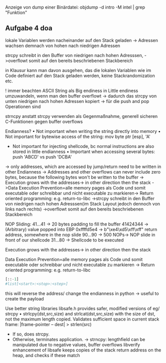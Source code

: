
Anzeige von dump einer Binärdatei:
objdump -d intro -M intel | grep "Funktion"


## Aufgabe 4 doa
lokale Variablen werden nacheinander auf den Stack geladen
-> Adressen wachsen demnach von hohen nach niedrigen Adressen

strcpy schreibt in den Buffer von niedrigen nach hohen Adresssen,
->overflowt somit auf den bereits beschriebenen Stackbereich

in Klausur kann man davon ausgehen, das die lokalen Variablen wie im Code definiert auf den Stack geladen werden, keine Stackrandomization etc.


! immer beachten ASCII String als Big endiness in Little endiness umzuwandeln, wenn man den buffer overflowt
-> dadurch das strcpy von unten niedrigen nach hohen Adressen kopiert
-> für die push and pop Operationen sind 


strncpy anstatt strcpy verwenden als Gegenmaßnahme,
generell sicheren C-Funktionen gegen buffer overflows


Endianness?
• Not important when writing the string directly into memory
• Not important for bytewise access of the string: mov byte ptr [esp], 'A'
- Not important for injecting shellcode, bc normal instructions are also stored in little endianness
• Important when accessing several bytes: push 'ABCD' vs push 'DCBA'

-> only addresses, which are accessed by jump/return need to be written in other Endianness
-> Addresses and other overflows can never include zero bytes, because the following bytes won't be written to the buffer
-> Execution grows with the addresses-> in other direction then the stack
->Data Execution Prevention=alle memory pages als Code und somit executable oder schreibbar und nicht executable zu markieren-> Return oriented programming: e.g. return-to-libc
->strcpy schreibt in den Buffer von niedrigen nach hohen Adresssen(im Stack Layout jedoch dennoch von links nach rechts)
->overflowt somit auf den bereits beschriebenen Stackbereich


NOP Sliding:
41...41 -> 20 bytes padding to fill the buffer 
41424344 -> (Arbitrary) value popped into EBP
0xffffd5e4 -> b"\xe4\xd5\xff\xff" return address, somewhere in the nop slide
90...90 -> 500  NOPs-> NOP slide in front of our shellcode
31...80 -> Shellcode to be executed

Execution grows with the addresses-> in other direction then the stack



Data Execution Prevention=alle memory pages als Code und somit executable oder schreibbar und nicht executable zu markieren
-> Return oriented programming: e.g. return-to-libc



```python
[::-1]
#list[<start>:<stop>:<step>]
```
this will reverse the address/ change the endianness in python -> useful to create the payload


Use better string libraries
libsafe.h provides safer, modified versions of eg/ strcpy
• strlcpy(dst,src,size) and strlcat(dst,src,size) with the size of dst, not the maximum length copied.
Validates sufficient space in current stack frame:
|frame-pointer – dest| > strlen(src)
- If so, does strcpy.
- Otherwise, terminates application.
-> strncpy: lengthfield can be manipulated due to negative values, buffer overflows
libverify enhancement of libsafe keeps copies of the stack return address on the heap, and checks if these match
